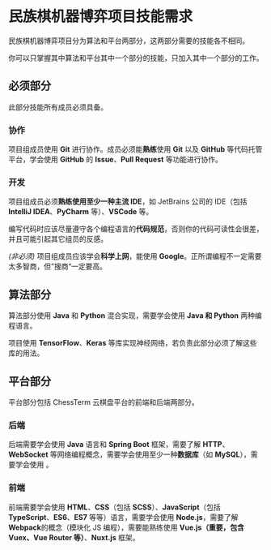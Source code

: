 # 民族棋机器博弈项目技能需求

民族棋机器博弈项目分为算法和平台两部分，这两部分需要的技能各不相同。

你可以只掌握其中算法和平台其中一个部分的技能，只加入其中一个部分的工作。

## 必须部分

此部分技能所有成员必须具备。

### 协作

项目组成员使用 **Git** 进行协作。成员必须能**熟练**使用 **Git** 以及 **GitHub** 等代码托管平台，学会使用 **GitHub** 的 **Issue**、**Pull Request** 等功能进行协作。

### 开发

项目组成员必须**熟练使用至少一种主流 IDE**，如 JetBrains 公司的 IDE（包括 **IntelliJ IDEA**、**PyCharm** 等）、**VSCode** 等。

编写代码时应该尽量遵守各个编程语言的**代码规范**，否则你的代码可读性会很差，并且可能引起其它组员的反感。

*(非必须)* 项目组成员应该学会**科学上网**，能使用 **Google**。正所谓编程不一定需要太多智商，但”搜商“一定要高。

## 算法部分

算法部分使用 **Java** 和 **Python** 混合实现，需要学会使用 **Java 和 Python** 两种编程语言。

项目使用 **TensorFlow**、**Keras** 等库实现神经网络，若负责此部分必须了解这些库的用法。

## 平台部分

平台部分包括 ChessTerm 云棋盘平台的前端和后端两部分。

### 后端

后端需要学会使用 **Java** 语言和 **Spring Boot** 框架，需要了解 **HTTP**、**WebSocket** 等网络编程概念，需要学会使用至少一种**数据库**（如 **MySQL**），需要学会使用 。

### 前端

前端需要学会使用 **HTML**、**CSS**（包括 **SCSS**）、**JavaScript**（包括 **TypeScript**、**ES6**、**ES7** 等等）语言，需要学会使用 **Node.js**，需要了解 **Webpack**的概念（模块化 JS 编程），需要能熟练使用 **Vue.js（重要，包含 Vuex、Vue Router 等）**、**Nuxt.js** 框架。
